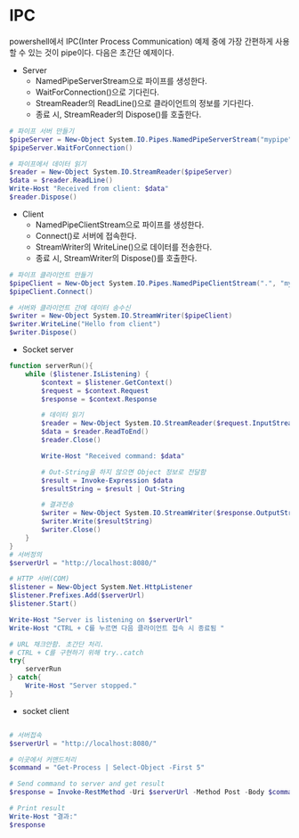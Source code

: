 # IPC
powershell에서 IPC(Inter Process Communication) 예제 중에 가장 간편하게 사용할 수 있는 것이 pipe이다. 다음은 초간단 예제이다. 

- Server 
	- NamedPipeServerStream으로 파이프를 생성한다. 
	- WaitForConnection()으로 기다린다. 
	- StreamReader의 ReadLine()으로 클라이언트의 정보를 기다린다. 
	- 종료 시, StreamReader의 Dispose()를 호출한다.   

```powershell
# 파이프 서버 만들기
$pipeServer = New-Object System.IO.Pipes.NamedPipeServerStream("mypipe", [System.IO.Pipes.PipeDirection]::InOut)
$pipeServer.WaitForConnection()

# 파이프에서 데이터 읽기
$reader = New-Object System.IO.StreamReader($pipeServer)
$data = $reader.ReadLine()
Write-Host "Received from client: $data"
$reader.Dispose()
```

- Client 
	- NamedPipeClientStream으로 파이프를 생성한다. 
	- Connect()로 서버에 접속한다. 
	- StreamWriter의 WriteLine()으로 데이터를 전송한다. 
	- 종료 시, StreamWriter의 Dispose()를 호출한다. 

```powershell
# 파이프 클라이언트 만들기
$pipeClient = New-Object System.IO.Pipes.NamedPipeClientStream(".", "mypipe", [System.IO.Pipes.PipeDirection]::InOut)
$pipeClient.Connect()

# 서버와 클라이언트 간에 데이터 송수신
$writer = New-Object System.IO.StreamWriter($pipeClient)
$writer.WriteLine("Hello from client")
$writer.Dispose()
```

- Socket server

```powershell
function serverRun(){
    while ($listener.IsListening) {
        $context = $listener.GetContext()
        $request = $context.Request
        $response = $context.Response

        # 데이터 읽기
        $reader = New-Object System.IO.StreamReader($request.InputStream)
        $data = $reader.ReadToEnd()
        $reader.Close()

        Write-Host "Received command: $data"

        # Out-String을 하지 않으면 Object 정보로 전달함
        $result = Invoke-Expression $data
        $resultString = $result | Out-String

        # 결과전송
        $writer = New-Object System.IO.StreamWriter($response.OutputStream)
        $writer.Write($resultString)
        $writer.Close()
    }
}
# 서버정의
$serverUrl = "http://localhost:8080/"

# HTTP 서버(COM)
$listener = New-Object System.Net.HttpListener
$listener.Prefixes.Add($serverUrl)
$listener.Start()

Write-Host "Server is listening on $serverUrl"
Write-Host "CTRL + C를 누르면 다음 클라이언트 접속 시 종료됨 "

# URL 채크안함. 초간단 처리.
# CTRL + C를 구현하기 위해 try..catch
try{
    serverRun
} catch{
    Write-Host "Server stopped."
}

```

- socket client

```powershell

# 서버접속
$serverUrl = "http://localhost:8080/"

# 이곳에서 커맨드처리 
$command = "Get-Process | Select-Object -First 5"

# Send command to server and get result
$response = Invoke-RestMethod -Uri $serverUrl -Method Post -Body $command

# Print result
Write-Host "결과:"
$response

```
